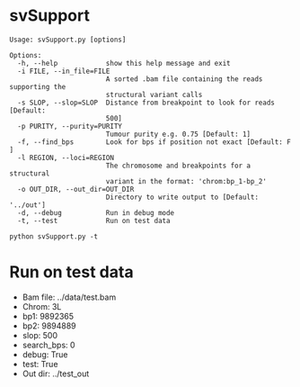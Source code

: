 # svSupport


```
Usage: svSupport.py [options]

Options:
  -h, --help            show this help message and exit
  -i FILE, --in_file=FILE
                        A sorted .bam file containing the reads supporting the
                        structural variant calls
  -s SLOP, --slop=SLOP  Distance from breakpoint to look for reads [Default:
                        500]
  -p PURITY, --purity=PURITY
                        Tumour purity e.g. 0.75 [Default: 1]
  -f, --find_bps        Look for bps if position not exact [Default: F ]
  -l REGION, --loci=REGION
                        The chromosome and breakpoints for a structural
                        variant in the format: 'chrom:bp_1-bp_2'
  -o OUT_DIR, --out_dir=OUT_DIR
                        Directory to write output to [Default: '../out']
  -d, --debug           Run in debug mode
  -t, --test            Run on test data
```

`python svSupport.py -t`

# Run on test data
* Bam file: ../data/test.bam
* Chrom: 3L
* bp1: 9892365
* bp2: 9894889
* slop: 500
* search_bps: 0
* debug: True
* test: True
* Out dir: ../test_out
